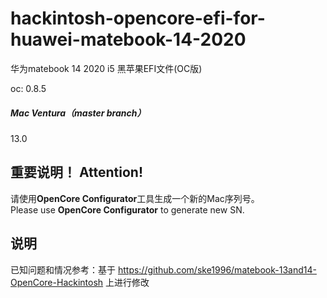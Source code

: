 # hackintosh-opencore-efi-for-huawei-matebook-14-2020
华为matebook 14 2020 i5 黑苹果EFI文件(OC版)    

oc: 0.8.5

##### Mac Ventura（master branch）
13.0

## 重要说明！ Attention!
请使用**OpenCore Configurator**工具生成一个新的Mac序列号。       
Please use **OpenCore Configurator** to generate new SN.

## 说明
已知问题和情况参考：基于 https://github.com/ske1996/matebook-13and14-OpenCore-Hackintosh 上进行修改
